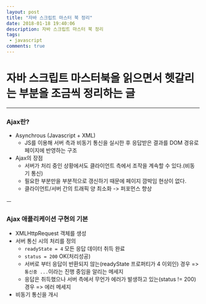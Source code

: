 ```yaml
---
layout: post
title: "자바 스크립트 마스터 북 정리"
date: 2018-01-18 19:40:06
description: 자바 스크립트 마스터 북 정리
tags: 
 - javascript
comments: true
---
```


# 자바 스크립트 마스터북을 읽으면서 헷갈리는 부분을 조금씩 정리하는 글
---

### Ajax란?
- Asynchrous (Javascript + XML)
    - JS를 이용해 서버 측과 비동기 통신을 실시한 후 응답받은 결과를 DOM 경유로 페이지에 반영하는 구조
- Ajax의 장점
    - 서버가 처리 중인 상황에서도 클라이언트 측에서 조작을 계속할 수 있다.(비동기 통신)
    - 필요한 부분만을 부분적으로 갱신하기 때문에 페이지 깜박임 현상이 없다. 
    - 클라이언트/서버 간의 트래픽 양 최소화 -> 퍼포먼스 향상

 ㅡ 
### Ajax 애플리케이션 구현의 기본
- XMLHttpRequest 객체를 생성
- 서버 통신 시의 처리를 정의
    - `readyState = 4` 모든 응답 데이터 취득 완료
    - `status = 200` OK(처리성공)
    - 서버로 부터 응답이 반환되지 않는(readyState 프로퍼티가 4 이외인) 경우 => `통신중 ...`이라는 진행 중임을 알리는 메세지
    - 응답은 취득했으나 서버 측에서 무언가 에러가 발생하고 있는(status != 200) 경우 => 에러 메세지
- 비동기 통신을 개시

